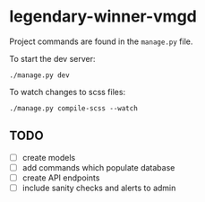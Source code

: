 # legendary-winner-vmgd

Project commands are found in the `manage.py` file.

To start the dev server:

```
./manage.py dev
```

To watch changes to scss files:

```
./manage.py compile-scss --watch
```

## TODO

- [ ] create models
- [ ] add commands which populate database
- [ ] create API endpoints
- [ ] include sanity checks and alerts to admin